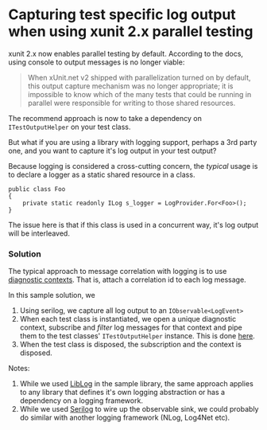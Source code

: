 # Capturing test specific log output when using xunit 2.x parallel testing

xunit 2.x now enables parallel testing by default. According to the docs, using console to output messages is no longer viable:

> When xUnit.net v2 shipped with parallelization turned on by default, this output capture mechanism was no longer appropriate; it is impossible to know which of the many tests that could be running in parallel were responsible for writing to those shared resources. 

The recommend approach is now to take a dependency on `ITestOutputHelper` on your test class.

But what if  you are using a library with logging support, perhaps a 3rd party one, and you want to capture it's log output in your test output?

Because logging is considered a cross-cutting concern, the _typical_ usage is to declare a logger as a static shared resource in a class.

	public class Foo
    {
    	private static readonly ILog s_logger = LogProvider.For<Foo>();
    }

The issue here is that if this class is used in a concurrent way, it's log output will be interleaved.

### Solution

The typical approach to message correlation with logging is to use [diagnostic contexts](https://logging.apache.org/log4j/1.2/apidocs/org/apache/log4j/NDC.html). That is, attach a correlation id to each log message.

In this sample solution, we

 1. Using serilog, we capture all log output to an `IObservable<LogEvent>`
 2. When each test class is instantiated, we open a unique diagnostic context, subscribe and _filter_ log messages for that context and pipe them to the test classes' `ITestOutputHelper` instance. This is done [here](https://github.com/damianh/CapturingLogOutputWithXunit2AndParallelTests/blob/master/src/Lib.Tests/LoggingHelper.cs#L31-L45). 
 3. When the test class is disposed, the subscription and the context is disposed.

Notes:
 1. While we used [LibLog](https://github.com/damianh/LibLog) in the sample library, the same approach applies to any library that defines it's own logging abstraction or has a dependency on a logging framework.
 2. While we used [Serilog](http://serilog.net) to wire up the observable sink, we could probably do similar with another logging framework (NLog, Log4Net etc).
